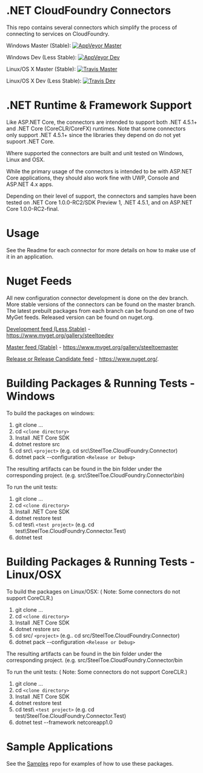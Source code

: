 # .NET CloudFoundry Connectors

This repo contains several connectors which simplify the process of connecting to services on CloudFoundry.  

Windows Master (Stable): [![AppVeyor Master](https://ci.appveyor.com/api/projects/status/ivdciaopp5kxo3cp/branch/master?svg=true)](https://ci.appveyor.com/project/steeltoe/connectors/branch/master)

Windows Dev (Less Stable): [![AppVeyor Dev](https://ci.appveyor.com/api/projects/status/ivdciaopp5kxo3cp/branch/dev?svg=true)](https://ci.appveyor.com/project/steeltoe/connectors/branch/dev)

Linux/OS X Master (Stable): [![Travis Master](https://travis-ci.org/SteelToeOSS/Connectors.svg?branch=master)](https://travis-ci.org/SteelToeOSS/Connectors)

Linux/OS X Dev (Less Stable):  [![Travis Dev](https://travis-ci.org/SteelToeOSS/Connectors.svg?branch=dev)](https://travis-ci.org/SteelToeOSS/Connectors)

# .NET Runtime & Framework Support
Like ASP.NET Core, the connectors are intended to support both .NET 4.5.1+ and .NET Core (CoreCLR/CoreFX) runtimes. Note that some connectors only support .NET 4.5.1+ since the libraries they depend on do not yet supoort .NET Core.

Where supported the connectors are built and unit tested on Windows, Linux and OSX.

While the primary usage of the connectors is intended to be with ASP.NET Core applications, they should also work fine with UWP, Console and ASP.NET 4.x apps.

Depending on their level of support, the connectors and samples have been tested on .NET Core 1.0.0-RC2/SDK Preview 1, .NET 4.5.1, and on ASP.NET Core 1.0.0-RC2-final.

# Usage
See the Readme for each connector for more details on how to make use of it in an application.

# Nuget Feeds
All new configuration connector development is done on the dev branch. More stable versions of the connectors can be found on the master branch. The latest prebuilt packages from each branch can be found on one of two MyGet feeds. Released version can be found on nuget.org.

[Development feed (Less Stable)](https://www.myget.org/gallery/steeltoedev) - https://www.myget.org/gallery/steeltoedev

[Master feed (Stable)](https://www.myget.org/gallery/steeltoemaster) - https://www.myget.org/gallery/steeltoemaster

[Release or Release Candidate feed](https://www.nuget.org/) - https://www.nuget.org/. 

# Building Packages & Running Tests - Windows
To build the packages on windows:

1. git clone ...
2. cd `<clone directory>`
3. Install .NET Core SDK
4. dotnet restore src
5. cd src\ `<project>` (e.g. cd src\SteelToe.CloudFoundry.Connector)
6. dotnet pack --configuration `<Release or Debug>` 

The resulting artifacts can be found in the bin folder under the corresponding project. (e.g. src\SteelToe.CloudFoundry.Connector\bin)

To run the unit tests:

1. git clone ...
2. cd `<clone directory>`
3. Install .NET Core SDK 
4. dotnet restore test
5. cd test\ `<test project>` (e.g. cd test\SteelToe.CloudFoundry.Connector.Test)
6. dotnet test

# Building Packages & Running Tests - Linux/OSX
To build the packages on Linux/OSX: ( Note: Some connectors do not support CoreCLR.)

1. git clone ...
2. cd `<clone directory>`
3. Install .NET Core SDK
4. dotnet restore src
5. cd src/ `<project>` (e.g.. cd src/SteelToe.CloudFoundry.Connector)
6. dotnet pack --configuration `<Release or Debug>`

The resulting artifacts can be found in the bin folder under the corresponding project. (e.g. src/SteelToe.CloudFoundry.Connector/bin

To run the unit tests: ( Note: Some connectors do not support CoreCLR.)

1. git clone ...
2. cd `<clone directory>`
3. Install .NET Core SDK 
4. dotnet restore test
5. cd test\ `<test project>` (e.g. cd test/SteelToe.CloudFoundry.Connector.Test)
6. dotnet test --framework netcoreapp1.0

# Sample Applications
See the [Samples](https://github.com/SteelToeOSS/Samples) repo for examples of how to use these packages.